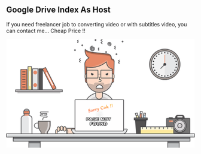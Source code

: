 ## Google Drive Index As Host

If you need freelancer job to converting video or with subtitles video, you can contact me... Cheap Price !!

![Developer Digital](https://github.com/kiprox/Candro-Drive-Index/blob/gh-pages/assets/images/candro-maintenis.png)
